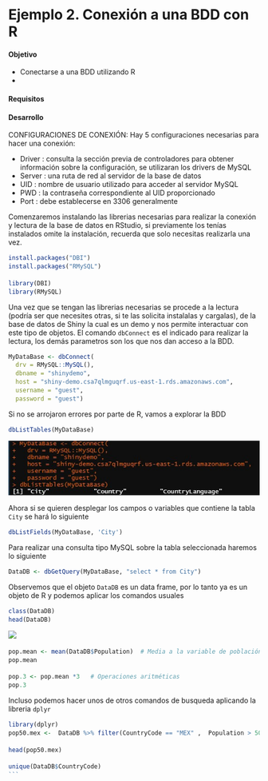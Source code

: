 # Ejemplo 2. Conexión a una BDD con R


#### Objetivo
- Conectarse a una BDD utilizando R
- 

#### Requisitos

#### Desarrollo

CONFIGURACIONES DE CONEXIÓN: Hay 5 configuraciones necesarias para hacer una conexión:

- Driver : consulta la sección previa de controladores para obtener información sobre la configuración, se utilizaran los drivers de MySQL
- Server : una ruta de red al servidor de la base de datos 
- UID : nombre de usuario utilizado para acceder al servidor MySQL 
- PWD : la contraseña correspondiente al UID proporcionado 
- Port : debe establecerse en 3306 generalmente

Comenzaremos instalando las librerias necesarias para realizar la conexión y lectura de la base de datos en RStudio, si previamente los tenías instalados omite la instalación, recuerda que solo necesitas realizarla una vez. 
```R
install.packages("DBI")
install.packages("RMySQL")

library(DBI)
library(RMySQL)
```

Una vez que se tengan las librerias necesarias se procede a la lectura (podría ser que necesites otras, si te las solicita instalalas y cargalas), de la base de datos de Shiny la cual es un demo y nos permite interactuar con este tipo de objetos. El comando `dbConnect` es el indicado para realizar la lectura, los demás parametros son los que nos dan acceso a la BDD.

```R
MyDataBase <- dbConnect(
  drv = RMySQL::MySQL(),
  dbname = "shinydemo",
  host = "shiny-demo.csa7qlmguqrf.us-east-1.rds.amazonaws.com",
  username = "guest",
  password = "guest")
```

Si no se arrojaron errores por parte de R, vamos a explorar la BDD

```R
dbListTables(MyDataBase)
```
![](tablas.jpg)

Ahora si se quieren desplegar los campos o variables que contiene la tabla `City` se hará lo siguiente 
```R
dbListFields(MyDataBase, 'City')
```

Para realizar una consulta tipo MySQL sobre la tabla seleccionada haremos lo siguiente 
```R
DataDB <- dbGetQuery(MyDataBase, "select * from City")
```

Observemos que el objeto `DataDB` es un data frame, por lo tanto ya es un objeto de R y podemos aplicar los comandos usuales

```R
class(DataDB)
head(DataDB)
```
![](tablas2.jpg)


```R
pop.mean <- mean(DataDB$Population)  # Media a la variable de población
pop.mean 

pop.3 <- pop.mean *3   # Operaciones aritméticas
pop.3
```

Incluso podemos hacer unos de otros comandos de busqueda aplicando la libreria `dplyr` 
````R
library(dplyr)
pop50.mex <-  DataDB %>% filter(CountryCode == "MEX" ,  Population > 50000)

head(pop50.mex)

unique(DataDB$CountryCode)
```
